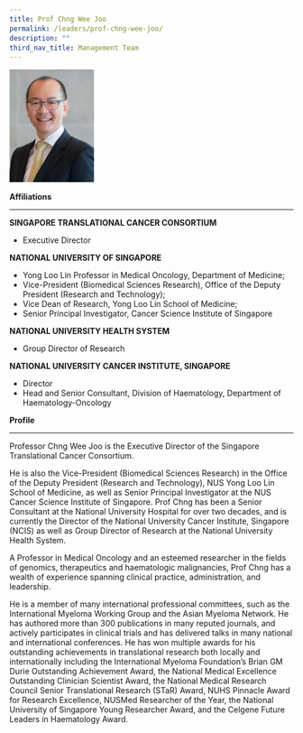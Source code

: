 ```yaml
---
title: Prof Chng Wee Joo
permalink: /leaders/prof-chng-wee-joo/
description: ""
third_nav_title: Management Team
---
```

<img src="/images/Leaders/prof%20chng%20wee%20joo.png" style="width:150px">

**Affiliations**&nbsp;

* * *
**SINGAPORE TRANSLATIONAL CANCER CONSORTIUM**
* Executive Director

**NATIONAL UNIVERSITY OF SINGAPORE** 
*  Yong Loo Lin Professor in Medical Oncology, Department of Medicine;  
*  Vice-President (Biomedical Sciences Research), Office of the Deputy President (Research and Technology);
* Vice Dean of Research, Yong Loo Lin School of Medicine;    
* Senior Principal Investigator, Cancer Science Institute of Singapore

**NATIONAL UNIVERSITY HEALTH SYSTEM**
* Group Director of Research

        
**NATIONAL UNIVERSITY CANCER INSTITUTE, SINGAPORE**  
*  Director 
*  Head and Senior Consultant, Division of Haematology, Department of Haematology-Oncology


**Profile**&nbsp;

* * * 
Professor Chng Wee Joo is the Executive Director of the Singapore Translational Cancer Consortium. 

He is also the Vice-President (Biomedical Sciences Research) in the Office of the Deputy President (Research and Technology), NUS Yong Loo Lin School of Medicine, as well as Senior Principal Investigator at the NUS Cancer Science Institute of Singapore.  Prof Chng has been a Senior Consultant at the National University Hospital for over two decades, and is currently the Director of the National University Cancer Institute, Singapore (NCIS) as well as Group Director of Research at the National University Health System.

A Professor in Medical Oncology and an esteemed researcher in the fields of genomics, therapeutics and haematologic malignancies, Prof Chng has a wealth of experience spanning clinical practice, administration, and leadership.

He is a member of many international professional committees, such as the International Myeloma Working Group and the Asian Myeloma Network. He has authored more than 300 publications in many reputed journals, and actively participates in clinical trials and has delivered talks in many national and international conferences. He has won multiple awards for his outstanding achievements in translational research both locally and internationally including the International Myeloma Foundation’s Brian GM Durie Outstanding Achievement Award, the National Medical Excellence Outstanding Clinician Scientist Award, the National Medical Research Council Senior Translational Research (STaR) Award, NUHS Pinnacle Award for Research Excellence, NUSMed Researcher of the Year, the National University of Singapore Young Researcher Award, and the Celgene Future Leaders in Haematology Award.
